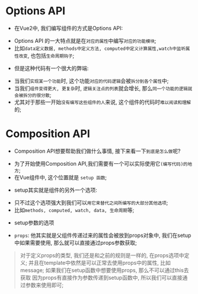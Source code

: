 # Options API 
* 在Vue2中, 我们编写组件的方式是Options API:
- Options API 的一大特点就是在`对应的属性`中编写`对应的功能模块`;
- 比如`data定义数据, methods中定义方法, computed中定义计算属性,watch中监听属性改变`, 也包括`生命周期钩子`; 
* 但是这种代码有一个很大的弊端: 
- 当我们`实现某一个功能`时, 这个功能`对应的代码逻辑`会被`拆分到各个属性`中;
- 当我们`组件变得更大, 更复杂`时, `逻辑关注点的列表`就会增长, 那么`同一个功能的逻辑就会被拆分的很分散`;
- 尤其对于那些一开始`没有编写这些组件的人`来说, 这个组件的代码时`难以阅读和理解`的;

# Composition API
* Composition API想要帮助我们做什么事情, 接下来看一下`到底是怎么做`呢?
- 为了开始使用Composition API,我们需要有一个可以实际使用它`(编写代码)的地方`;
- 在Vue组件中, 这个位置就是 `setup 函数`;

* setup其实就是组件的另外一个选项:
- 只不过这个选项强大到我们可以`用它来替代之间所编写的大部分其他选项`;
- 比如`methods, computed, watch, data, 生命周期`等;

* setup参数的选项
- `props`: 他其实就是父组件传递过来的属性会被放到props对象中, 我们在setup中如果需要使用, 那么就可以直接通过props参数获取;
> 对于定义props的类型, 我们还是和之前的规则是一样的, 在props选项中定义;
> 并且在template中依然是可以正常去使用props中的属性, 比如message;
> 如果我们在setup函数中想要使用props, 那么不可以通过this去获取
> 因为props有直接作为参数传递到setup函数中, 所以我们可以直接通过参数来使用即可;